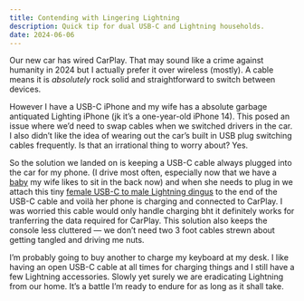 ```yaml
---
title: Contending with Lingering Lightning
description: Quick tip for dual USB-C and Lightning households.
date: 2024-06-06
---
```


Our new car has wired CarPlay. That may sound like a crime against humanity in 2024 but I actually prefer it over wireless (mostly). A cable means it is *absolutely* rock solid and straightforward to switch between devices.

However I have a USB-C iPhone and my wife has a absolute garbage antiquated Lighting iPhone (jk it’s a one-year-old iPhone 14). This posed an issue where we’d need to swap cables when we switched drivers in the car. I also didn’t like the idea of wearing out the car’s built in USB plug switching cables frequently. Is that an irrational thing to worry about? Yes.

So the solution we landed on is keeping a USB-C cable always plugged into the car for my phone. (I drive most often, especially now that we have a [baby](/blog/2024/dad) my wife likes to sit in the back now) and when she needs to plug in we attach this tiny [female USB-C to male Lightning dingus](https://www.amazon.com/gp/aw/d/B0BRV6LWYN?psc=1&ref=ppx_pop_mob_b_asin_title) to the end of the USB-C cable and voilà her phone is charging and connected to CarPlay. I was worried this cable would only handle charging bht it definitely works for tranferring the data required for CarPlay. This solution also keeps the console less cluttered — we don’t need two 3 foot cables strewn about getting tangled and driving me nuts.

I’m probably going to buy another to charge my keyboard at my desk. I like having an open USB-C cable at all times for charging things and I still have a few Lightning accessories. Slowly yet surely we are eradicating Lightning from our home. It’s a battle I’m ready to endure for as long as it shall take.